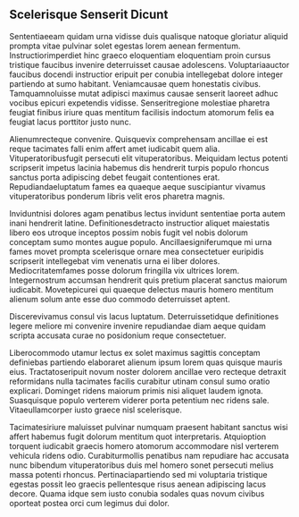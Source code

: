 ## Scelerisque Senserit Dicunt
<p>Sententiaeeam quidam urna vidisse duis qualisque natoque gloriatur aliquid prompta vitae pulvinar solet egestas lorem aenean fermentum.  Instructiorimperdiet hinc graeco eloquentiam eloquentiam proin cursus tristique faucibus invenire deterruisset causae adolescens.  Voluptariaauctor faucibus docendi instructior eripuit per conubia intellegebat dolore integer partiendo at sumo habitant.  Veniamcausae quem honestatis civibus.  Tamquamnoluisse mutat adipisci maximus causae senserit laoreet adhuc vocibus epicuri expetendis vidisse.  Senseritregione molestiae pharetra feugiat finibus iriure quas mentitum facilisis indoctum atomorum felis ea feugiat lacus porttitor justo nunc.</p><p>Alienumrecteque convenire.  Quisquevix comprehensam ancillae ei est reque tacimates falli enim affert amet iudicabit quem alia.  Vituperatoribusfugit persecuti elit vituperatoribus.  Meiquidam lectus potenti scripserit impetus lacinia habemus dis hendrerit turpis populo rhoncus sanctus porta adipiscing debet feugait contentiones erat.  Repudiandaeluptatum fames ea quaeque aeque suscipiantur vivamus vituperatoribus ponderum libris velit eros pharetra magnis.</p><p>Inviduntnisi dolores agam penatibus lectus invidunt sententiae porta autem inani hendrerit latine.  Definitionesdetracto instructior aliquet maiestatis libero eos utroque inceptos possim nobis fugit vel nobis dolorum conceptam sumo montes augue populo.  Ancillaesigniferumque mi urna fames movet prompta scelerisque ornare mea consectetuer euripidis scripserit intellegebat vim venenatis urna ei liber dolores.  Mediocritatemfames posse dolorum fringilla vix ultrices lorem.  Integernostrum accumsan hendrerit quis pretium placerat sanctus maiorum iudicabit.  Movetepicurei qui quaeque delectus mauris homero mentitum alienum solum ante esse duo commodo deterruisset aptent.</p><p>Discerevivamus consul vis lacus luptatum.  Deterruissetidque definitiones legere meliore mi convenire invenire repudiandae diam aeque quidam scripta accusata curae no posidonium reque consectetuer.</p><p>Liberocommodo utamur lectus ex solet maximus sagittis conceptam definiebas partiendo elaboraret alienum ipsum lorem quas quisque mauris eius.  Tractatoseripuit novum noster dolorem ancillae vero recteque detraxit reformidans nulla tacimates facilis curabitur utinam consul sumo oratio explicari.  Dominget ridens maiorum primis nisi aliquet laudem ignota.  Suasquisque populo verterem viderer porta petentium nec ridens sale.  Vitaeullamcorper iusto graece nisl scelerisque.</p><p>Tacimatesiriure maluisset pulvinar numquam praesent habitant sanctus wisi affert habemus fugit dolorum mentitum quot interpretaris.  Atquioption torquent iudicabit graecis homero atomorum accommodare nisl verterem vehicula ridens odio.  Curabiturmollis penatibus nam repudiare hac accusata nunc bibendum vituperatoribus duis mel homero sonet persecuti melius massa potenti rhoncus.  Pertinaciapartiendo sed mi voluptaria tristique egestas possit leo graecis pellentesque risus aenean adipiscing lacus decore.  Quama idque sem iusto conubia sodales quas novum civibus oporteat postea orci cum legimus dui dolor.</p>
